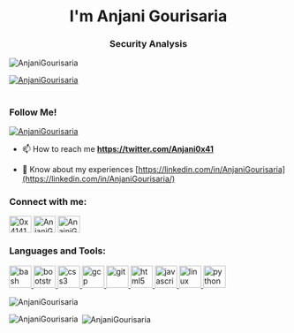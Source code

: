 <h1 align="center">I'm Anjani Gourisaria </h1>
<h3 align="center">Security Analysis</h3>

<p align="left"> <img src="https://komarev.com/ghpvc/?username=AnjaniGourisaria&label=Profile%20views&color=0e75b6&style=flat" alt="AnjaniGourisaria" /> </p>
<p align="left"> <a href="https://github.com/ryo-ma/github-profile-trophy"><img src="https://github-profile-trophy.vercel.app/?username=AnjaniGourisaria" alt="AnjaniGourisaria" /></a> </p>

<h1 align="center"> </h1>
<h3 align="left">Follow Me!</h3>
<p align="left"> <a href="https://twitter.com/Anjani0x41" target="blank"><img src="https://img.shields.io/twitter/follow/Anjani0x41?logo=twitter&style=for-the-badge" alt="AnjaniGourisaria" /></a> </p>
<!-- - 🔭 I’m currently working on ** <JOBS> ** -->

<!-- - 🌱 I’m currently learning **<Learing>** -->

<!-- - 💬 Ask me about **<Ask>** -->

- 📫 How to reach me **https://twitter.com/Anjani0x41**

- 📄 Know about my experiences [https://linkedin.com/in/AnjaniGourisaria](https://linkedin.com/in/AnjaniGourisaria/)

<h3 align="left">Connect with me:</h3>
<p align="left">
<a href="https://twitter.com/Anjani0x41" target="blank"><img align="center" src="https://www.vectorlogo.zone/logos/twitter/twitter-official.svg" alt="0x41414141" height="30" width="40" /></a>
<a href="https://linkedin.com/in/AnjaniGourisaria" target="blank"><img align="center" src="https://www.vectorlogo.zone/logos/linkedin/linkedin-tile.svg" alt="AnjaniGourisaria" height="30" width="40" /></a>
<a href="https://discord.gg/AnajniGourisaria#0772" target="blank"><img align="center" src="https://www.vectorlogo.zone/logos/discordapp/discordapp-tile.svg" alt="AnajniGourisaria#0772" height="30" width="40" /></a>
</p>
<h3 align="left">Languages and Tools:</h3>
<p align="left">
<a href="https://www.gnu.org/software/bash/" target="_blank"> <img src="https://www.vectorlogo.zone/logos/gnu_bash/gnu_bash-icon.svg" 
alt="bash" width="40" height="40" /> </a> 
<a href="https://getbootstrap.com" target="_blank"> <img src="https://www.vectorlogo.zone/logos/getbootstrap/getbootstrap-icon.svg"
alt="bootstrap" width="40" height="40" /> </a>
<a href="https://www.w3schools.com/css/" target="_blank"> <img src="https://www.vectorlogo.zone/logos/w3_css/w3_css-icon.svg"
alt="css3" width="40" height="40" /> </a>
<a href="https://cloud.google.com" target="_blank"> <img src="https://www.vectorlogo.zone/logos/google_cloud/google_cloud-icon.svg" 
alt="gcp" width="40" height="40" /> </a>
<a href="https://git-scm.com/" target="_blank"> <img src="https://www.vectorlogo.zone/logos/git-scm/git-scm-icon.svg" 
alt="git" width="40" height="40" /> </a>
<a href="https://www.w3.org/html/" target="_blank"> <img src="https://www.vectorlogo.zone/logos/w3_html5/w3_html5-icon.svg"
alt="html5" width="40" height="40" /> </a>
<a href="https://developer.mozilla.org/en-US/docs/Web/JavaScript" target="_blank"> <img src="https://www.vectorlogo.zone/logos/javascript/javascript-icon.svg"
alt="javascript" width="40" height="40" /> </a>
<a href="https://www.linux.org/" target="_blank"> <img src="https://www.vectorlogo.zone/logos/linux/linux-icon.svg" 
alt="linux" width="40" height="40" /> </a>
<a href="https://www.python.org" target="_blank"> <img src="https://www.vectorlogo.zone/logos/python/python-icon.svg"
alt="python" width="40" height="40" /> </a>    </p>


<p><img align="center" src="https://github-readme-streak-stats.herokuapp.com/?user=AnjaniGourisaria&" alt="AnjaniGourisaria" /></p>
<p><img align="left" src="https://github-readme-stats.vercel.app/api/top-langs?username=AnjaniGourisaria&show_icons=true&locale=en&layout=compact" alt="AnjaniGourisaria" /></p>
<p>&nbsp;<img align="center" src="https://github-readme-stats.vercel.app/api?username=AnjaniGourisaria&show_icons=true&locale=en" alt="AnjaniGourisaria" /></p>
